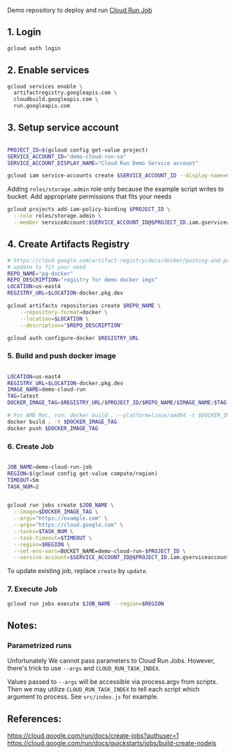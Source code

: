 Demo repository to deploy and run [Cloud Run Job](https://cloud.google.com/run/docs)


## 1. Login

```sh
gcloud auth login
```


## 2. Enable services

```sh
gcloud services enable \
  artifactregistry.googleapis.com \
  cloudbuild.googleapis.com \
  run.googleapis.com
```

## 3. Setup service account

```sh

PROJECT_ID=$(gcloud config get-value project)
SERVICE_ACCOUNT_ID="demo-cloud-run-sa"
SERVICE_ACCOUNT_DISPLAY_NAME="Cloud Run Demo Service account"

gcloud iam service-accounts create $SERVICE_ACCOUNT_ID --display-name=$SERVICE_ACCOUNT_DISPLAY_NAME

```

Adding `roles/storage.admin` role only because the example script writes to bucket. 
Add appropriate permissions that fits your needs

```sh
gcloud projects add-iam-policy-binding $PROJECT_ID \
  --role roles/storage.admin \
  --member serviceAccount:$SERVICE_ACCOUNT_ID@$PROJECT_ID.iam.gserviceaccount.com
```

## 4. Create Artifacts Registry

```sh
# https://cloud.google.com/artifact-registry/docs/docker/pushing-and-pulling?hl=en
# update to fit your need
REPO_NAME="pg-docker"
REPO_DESCRIPTION="registry for demo docker imgs"
LOCATION=us-east4
REGISTRY_URL=$LOCATION-docker.pkg.dev

gcloud artifacts repositories create $REPO_NAME \
    --repository-format=docker \
    --location=$LOCATION \
    --description="$REPO_DESCRIPTION"

gcloud auth configure-docker $REGISTRY_URL

```

### 5. Build and push docker image

```sh

LOCATION=us-east4
REGISTRY_URL=$LOCATION-docker.pkg.dev
IMAGE_NAME=demo-cloud-run
TAG=latest
DOCKER_IMAGE_TAG=$REGISTRY_URL/$PROJECT_ID/$REPO_NAME/$IMAGE_NAME:$TAG

# For AMD Mac, run: docker build . --platform=linux/amd64 -t $DOCKER_IMAGE_TAG
docker build . -t $DOCKER_IMAGE_TAG
docker push $DOCKER_IMAGE_TAG

```

### 6. Create Job

```sh

JOB_NAME=demo-cloud-run-job
REGION=$(gcloud config get-value compute/region)
TIMEOUT=5m
TASK_NUM=2


gcloud run jobs create $JOB_NAME \
  --image=$DOCKER_IMAGE_TAG \
  --args="https://example.com" \
  --args="https://cloud.google.com" \
  --tasks=$TASK_NUM \
  --task-timeout=$TIMEOUT \
  --region=$REGION \
  --set-env-vars=BUCKET_NAME=demo-cloud-run-$PROJECT_ID \
  --service-account=$SERVICE_ACCOUNT_ID@$PROJECT_ID.iam.gserviceaccount.com

```

To update existing job, replace `create` by `update`.

### 7. Execute Job

```sh
gcloud run jobs execute $JOB_NAME --region=$REGION
```

## Notes:

### Parametrized runs
Unfortunately We cannot pass parameters to Cloud Run Jobs. However, there's trick to use `--args` and `CLOUD_RUN_TASK_INDEX`. 

Values passed to `--args` will be accessible via process.argv from scripts. Then we may utilize `CLOUD_RUN_TASK_INDEX` to tell each script which argument to process. See `src/index.js` for example.

## References:
https://cloud.google.com/run/docs/create-jobs?authuser=1
https://cloud.google.com/run/docs/quickstarts/jobs/build-create-nodejs